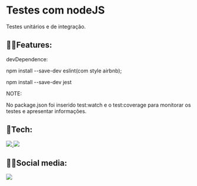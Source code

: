 <h1>Testes com nodeJS</h1>

Testes unitários e de integração.

<h2>🐱‍👤Features:</h2>

devDependence:

npm install --save-dev eslint(com style airbnb);

npm install --save-dev jest

NOTE:

No package.json foi inserido test:watch e o test:coverage para monitorar os testes e apresentar informações.

<h2>🤖Tech:</h2>

<a href="#">
<img src="https://img.shields.io/badge/-nodeJS-05122A?style=flat&color=9cf&logo=node.js"/>
</a>

<a href="#">
<img src="https://img.shields.io/badge/-esLint-05122A?style=flat&color=9cf&logo=eslint"/>
</a>

<h2>🐱‍🏍Social media:</h2>

<a href="https://linkedin.com/in/caio-espíndola" target="_blank">
<img src="https://img.shields.io/badge/-Linkedin-05122A?style=flat&color=ff69b4&logo=linkedin"/>
</a>
